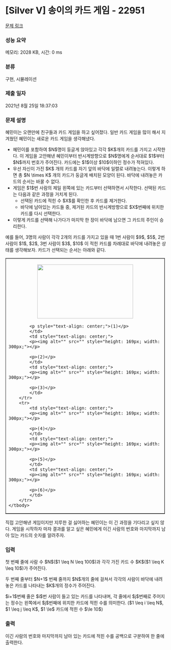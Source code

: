 # [Silver V] 송이의 카드 게임 - 22951 

[문제 링크](https://www.acmicpc.net/problem/22951) 

### 성능 요약

메모리: 2028 KB, 시간: 0 ms

### 분류

구현, 시뮬레이션

### 제출 일자

2021년 8월 25일 18:37:03

### 문제 설명

<p>혜민이는 오랜만에 친구들과 카드 게임을 하고 싶어졌다. 일반 카드 게임을 많이 해서 지겨웠던 혜민이는 새로운 카드 게임을 생각해냈다.</p>

<ul>
	<li>혜민이를 포함하여 $N$명이 둥글게 앉아있고 각각 $K$개의 카드를 가지고 시작한다. 이 게임을 고안해낸 혜민이부터 반시계방향으로 $N$명에게 순서대로 $1$부터 $N$까지 번호가 주어진다. 카드에는 $1$이상 $10$이하인 정수가 적혀있다.</li>
	<li>우선 자신이 가진 $K$ 개의 카드를 자기 앞의 바닥에 일렬로 내려놓는다. 이렇게 하면 총 $N \times K$ 개의 카드가 둥글게 배치된 모양이 된다. 바닥에 내려놓은 카드의 순서는 바꿀 수 없다.</li>
	<li>게임은 $1$번 사람의 제일 왼쪽에 있는 카드부터 선택하면서 시작한다. 선택된 카드는 다음과 같은 과정을 거치게 된다.
	<ul>
		<li>선택된 카드에 적힌 수 $X$를 확인한 후 카드를 제거한다.</li>
		<li>바닥에 남아있는 카드들 중, 제거된 카드의 반시계방향으로 $X$번째에 위치한 카드를 다시 선택한다.</li>
	</ul>
	</li>
	<li>이렇게 카드를 선택해 나가다가 마지막 한 장이 바닥에 남으면 그 카드의 주인이 승리한다.</li>
</ul>

<p>예를 들어, 3명의 사람이 각각 2개의 카드를 가지고 있을 때 1번 사람이 $9$, $5$, 2번 사람이 $1$, $2$, 3번 사람이 $3$, $10$ 이 적힌 카드를 차례대로 바닥에 내려놓은 상태를 생각해보자. 카드가 선택되는 순서는 아래와 같다.</p>

<table border="1" cellpadding="1" cellspacing="1" class="table table-bordered" style="width: 500px;">
	<tbody>
		<tr>
			<td>
			<p style="text-align: center;"><img alt="" src="" style="height: 169px; width: 300px;"></p>

			<p style="text-align: center;">(1)</p>
			</td>
			<td style="text-align: center;">
			<p><img alt="" src="" style="height: 169px; width: 300px;"></p>

			<p>(2)</p>
			</td>
			<td style="text-align: center;">
			<p><img alt="" src="" style="height: 169px; width: 300px;"></p>

			<p>(3)</p>
			</td>
		</tr>
		<tr>
			<td style="text-align: center;">
			<p><img alt="" src="" style="height: 169px; width: 300px;"></p>

			<p>(4)</p>
			</td>
			<td style="text-align: center;">
			<p><img alt="" src="" style="height: 169px; width: 300px;"></p>

			<p>(5)</p>
			</td>
			<td style="text-align: center;">
			<p><img alt="" src="" style="height: 169px; width: 300px;"></p>

			<p>(6)</p>
			</td>
		</tr>
	</tbody>
</table>

<p>직접 고안해낸 게임이지만 지루한 걸 싫어하는 혜민이는 이 긴 과정을 기다리고 싶지 않다. 게임을 시작하자 마자 결과를 알고 싶은 혜민에게 이긴 사람의 번호와 마지막까지 남아 있는 카드의 숫자를 알려주자.</p>

### 입력 

 <p>첫 번째 줄에 사람 수 $N$($1 \leq N \leq 100$)과 각각 가진 카드 수 $K$($1 \leq K \leq 10$)가 주어진다. </p>

<p>두 번째 줄부터 $N+1$ 번째 줄까지 $N$개의 줄에 걸쳐서 각각의 사람이 바닥에 내려놓은 카드를 나타내는 $K$개의 정수가 주어진다.</p>

<p>$i+1$번째 줄은 $i$번 사람이 들고 있는 카드를 나타내며, 각 줄에서 $j$번째로 주어지는 정수는 왼쪽에서 $j$번째에 위치한 카드에 적힌 수를 의미한다. ($1 \leq i \leq N$, $1 \leq j \leq K$, $1 \le$ 카드에 적힌 수 $\le 10$)</p>

### 출력 

 <p>이긴 사람의 번호와 마지막까지 남아 있는 카드에 적힌 수를 공백으로 구분하여 한 줄에 출력한다.</p>

